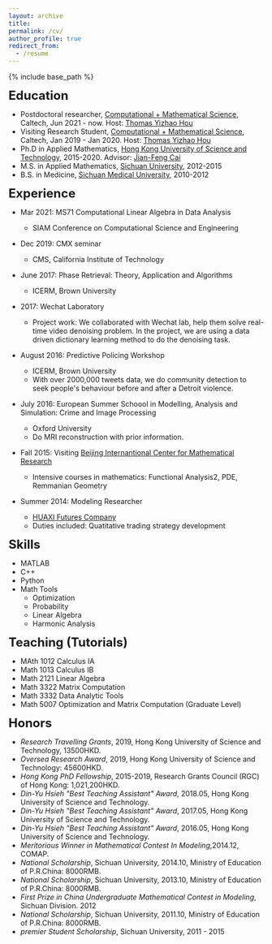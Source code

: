```yaml
---
layout: archive
title: 
permalink: /cv/
author_profile: true
redirect_from:
  - /resume
---
```


{% include base_path %}



<span style="font-size:18pt;">**Education**</span>
* Postdoctoral researcher, [Computational + Mathematical Science](http://cms.caltech.edu), Caltech, Jun 2021 - now. Host: [Thomas Yizhao Hou](http://users.cms.caltech.edu/~hou/)
* Visiting Research Student, [Computational + Mathematical Science](http://cms.caltech.edu), Caltech, Jan 2019 - Jan 2020. Host: [Thomas Yizhao Hou](http://users.cms.caltech.edu/~hou/)
* Ph.D in Applied Mathematics, [Hong Kong University of Science and Technology](http://www.math.ust.hk/), 2015-2020. Advisor: [‪Jian-Feng Cai‬](https://www.math.ust.hk/~jfcai/)
* M.S. in Applied Mathematics, [Sichuan University](http://en.scu.edu.cn/), 2012-2015
* B.S. in Medicine, [Sichuan Medical University](http://wcums.scu.edu.cn/index/wzsy.htm), 2010-2012



<span style="font-size:18pt;">**Experience**</span>
* Mar 2021: MS71 Computational Linear Algebra in Data Analysis
  * SIAM Conference on Computational Science and Engineering
  
* Dec 2019: CMX seminar
  * CMS, California Institute of Technology
  
* June 2017: Phase Retrieval: Theory, Application and Algorithms 
  * ICERM, Brown University

* 2017: Wechat Laboratory
  * Project work: We collaborated with Wechat lab, help them solve real-time video denoising problem. In the project, we are using a data driven dictionary learning method to do the denoising task.

* August 2016: Predictive Policing Workshop
  * ICERM, Brown University
  * With over 2000,000 tweets data, we do community detection to seek people's behaviour before and after a Detroit violence.
  
* July 2016: European Summer Schoool in Modelling, Analysis and Simulation: Crime and Image Processing
  * Oxford University
  * Do MRI reconstruction with prior information.

* Fall 2015: Visiting  [Beijing Internantional Center for Mathematical Research](http://bicmr.pku.edu.cn/)
  * Intensive courses in mathematics: Functional Analysis2, PDE, Remmanian Geometry

* Summer 2014: Modeling Researcher
  * [HUAXI Futures Company](http://www.hxqh168.com/index.shtml)
  * Duties included: Quatitative trading strategy development

<span style="font-size:18pt;">**Skills**</span>
* MATLAB
* C++
* Python
* Math Tools
  * Optimization
  * Probability
  * Linear Algebra
  * Harmonic Analysis

<span style="font-size:18pt;">**Teaching (Tutorials)**</span>
* MAth 1012 Calculus IA 
* Math 1013 Calculus IB
* Math 2121 Linear Algebra
* Math 3322 Matrix Computation
* Math 3332 Data Analytic Tools
* Math 5007 Optimization and Matrix Computation (Graduate Level)
  
<span style="font-size:18pt;">**Honors**</span>
*  *Research Travelling Grants*, 2019, Hong Kong University of Science and Technology, 13500HKD.
*  *Oversea Research Award*, 2019, Hong Kong University of Science and Technology: 45600HKD.
*  *Hong Kong PhD Fellowship*, 2015-2019, Research Grants Council (RGC) of Hong Kong: 1,021,200HKD.
*  *Din-Yu Hsieh "Best Teaching Assistant" Award*, 2018.05, Hong Kong University of Science and Technology.
*  *Din-Yu Hsieh "Best Teaching Assistant" Award*, 2017.05, Hong Kong University of Science and Technology.
*  *Din-Yu Hsieh "Best Teaching Assistant" Award*, 2016.05, Hong Kong University of Science and Technology.
*  *Meritorious Winner in Mathematical Contest In Modeling*,2014.12, COMAP.
*  *National Scholarship*, Sichuan University, 2014.10, Ministry of Education of P.R.China: 8000RMB.
*  *National Scholarship*, Sichuan University, 2013.10, Ministry of Education of P.R.China: 8000RMB.
*  *First Prize in China Undergraduate Mathematical Contest in Modeling*, Sichuan Division. 2012
*  *National Scholarship*, Sichuan University, 2011.10, Ministry of Education of P.R.China: 8000RMB.
*  *premier Student Scholarship*, Sichuan University, 2011 - 2015



